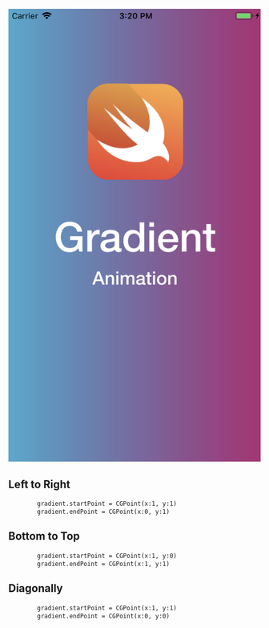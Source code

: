 ![](assets/screen1.png)
## Left to Right

```
        gradient.startPoint = CGPoint(x:1, y:1)
        gradient.endPoint = CGPoint(x:0, y:1)
```


## Bottom to Top

```
        gradient.startPoint = CGPoint(x:1, y:0)
        gradient.endPoint = CGPoint(x:1, y:1)
```


## Diagonally

```
        gradient.startPoint = CGPoint(x:1, y:1)
        gradient.endPoint = CGPoint(x:0, y:0)
```

